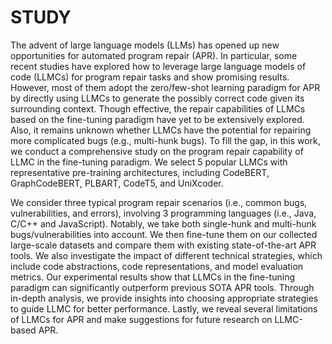 # STUDY

The advent of large language models (LLMs) has opened up new opportunities for automated program repair (APR). In particular, some recent studies have explored how to leverage large language models of code (LLMCs) for program repair tasks and show promising results. However, most of them adopt the zero/few-shot learning paradigm for APR by directly using LLMCs to generate the possibly correct code given its surrounding context. Though effective, the repair capabilities of LLMCs based on the fine-tuning paradigm have yet to be extensively explored. Also, it remains unknown whether LLMCs have the potential for repairing more complicated bugs (e.g., multi-hunk bugs).
To fill the gap, in this work, we conduct a comprehensive study on the program repair capability of LLMC in the fine-tuning paradigm. 
We select 5 popular LLMCs with representative pre-training architectures, 
including CodeBERT, GraphCodeBERT, PLBART, CodeT5, and UniXcoder.

We consider three typical program repair scenarios (i.e., common bugs, vulnerabilities, and errors), involving 3 programming languages (i.e., Java, C/C++ and JavaScript). 
Notably, we take both single-hunk and multi-hunk bugs/vulnerabilities into account. 
We then fine-tune them on our collected large-scale datasets and compare them with existing state-of-the-art APR tools. We also investigate the impact of different technical strategies, which include code abstractions, code representations, and model evaluation metrics. Our experimental results show that LLMCs in the fine-tuning paradigm can significantly outperform previous SOTA APR tools. Through in-depth analysis, we provide insights into choosing appropriate strategies to guide LLMC for better performance. Lastly, we reveal several limitations of LLMCs for APR and make suggestions for future research on LLMC-based APR.
